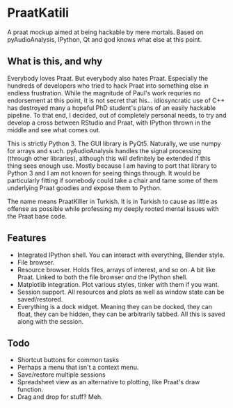 # PraatKatili
A praat mockup aimed at being hackable by mere mortals. Based on pyAudioAnalysis, IPython, Qt and god knows what else at this point. 

## What is this, and why
Everybody loves Praat. But everybody also hates Praat. Especially the hundreds of developers who tried to hack Praat into something else in endless frustration. While the magnitude of Paul's work requries no endorsement at this point, it is not secret that his... idiosyncratic use of C++ has destroyed many a hopeful PhD student's plans of an easily hackable pipeline. To that end, I decided, out of completely personal needs, to try and develop a cross between RStudio and Praat, with IPython thrown in the middle and see what comes out. 

This is strictly Python 3. The GUI library is PyQt5. Naturally, we use numpy for arrays and such. pyAudioAnalysis handles the signal processing (through other libraries), although this will definitely be extended if this thing sees enough use. Mostly because I am having to port that library to Python 3 and I am not known for seeing things through. It would be particularly fitting if somebody could take a chair and tame some of them underlying Praat goodies and expose them to Python. 

The name means PraatKiller in Turkish. It is in Turkish to cause as little as offense as possible while professing my deeply rooted mental issues with the Praat base code. 

## Features
* Integrated IPython shell. You can interact with everything, Blender style. 
* File browser.
* Resource browser. Holds files, arrays of interest, and so on. A bit like Praat. Linked to both the file browser *and* the IPython shell.
* Matplotlib integration. Plot various styles, tinker with them if you want. 
* Session support. All resources and plots as well as window state can be saved/restored.
* Everything is a dock widget. Meaning they can be docked, they can float, they can be hidden, they can be arbitrarily tabbed. All this is saved along with the session. 

## Todo
* Shortcut buttons for common tasks
* Perhaps a menu that isn't a context menu.
* Save/restore multiple sessions
* Spreadsheet view as an alternative to plotting, like Praat's draw function.
* Drag and drop for stuff? Meh. 
